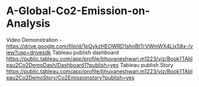 # A-Global-Co2-Emission-on-Analysis

Video Demonstration - https://drive.google.com/file/d/1pQykzHEOWRD1shnBtTrVWmWX4Llx58x-/view?usp=drivesdk
Tableau publish dashboard https://public.tableau.com/app/profile/bhuvaneshwari.m1223/viz/Book1TAbleau2Co2DemoDash/Dashboard1?publish=yes
Tableau publish Story https://public.tableau.com/app/profile/bhuvaneshwari.m1223/viz/Book1TAbleau2Co2DemoStory/Co2Emissionstory?publish=yes
